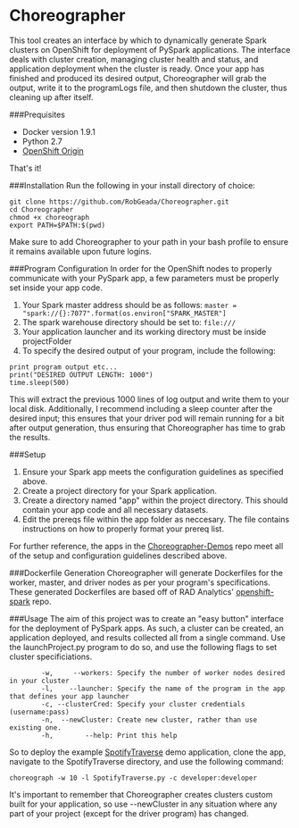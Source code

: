 # Choreographer

This tool creates an interface by which to dynamically generate Spark clusters on OpenShift for deployment of PySpark applications. The interface deals with cluster creation, managing cluster health and status, and application deployment when the cluster is ready. Once your app has finished and produced its desired output, Choreographer will grab the output, write it to the programLogs file, and then shutdown the cluster, thus cleaning up after itself.

###Prequisites
* Docker version 1.9.1
* Python 2.7
* [OpenShift Origin](https://github.com/openshift/origin/releases/tag/v1.3.0-alpha.3)

That's it!

###Installation
Run the following in your install directory of choice:
```
git clone https://github.com/RobGeada/Choreographer.git
cd Choreographer
chmod +x choreograph 
export PATH=$PATH:$(pwd)
```
Make sure to add Choreographer to your path in your bash profile to ensure it remains available upon future logins.

###Program Configuration
In order for the OpenShift nodes to properly communicate with your PySpark app, a few parameters must be properly set inside your app code.

1. Your Spark master address should be as follows: `master = "spark://{}:7077".format(os.environ["SPARK_MASTER"]`
2. The spark warehouse directory should be set to: `file:///`
3. Your application launcher and its working directory must be inside projectFolder
4. To specify the desired output of your program, include the following:
```
print program output etc...
print("DESIRED OUTPUT LENGTH: 1000")
time.sleep(500)
```
This will extract the previous 1000 lines of log output and write them to your local disk. Additionally, I recommend including a sleep counter after the desired input; this ensures that your driver pod will remain running for a bit after output generation, thus ensuring that Choreographer has time to grab the results. 

###Setup
1. Ensure your Spark app meets the configuration guidelines as specified above.
2. Create a project directory for your Spark application. 
3. Create a directory named "app" within the project directory. This should contain your app code and all necessary datasets.
3. Edit the prereqs file within the app folder as neccesary. The file contains instructions on how to properly format your prereq list.

For further reference, the apps in the [Choreographer-Demos](https://github.com/RobGeada/Choreographer-Demos) repo meet all of the setup and configuration guidelines described above.

###Dockerfile Generation
Choreographer will generate Dockerfiles for the worker, master, and driver nodes as per your program's specifications. These generated Dockerfiles are based off of RAD Analytics' [openshift-spark](https://github.com/radanalyticsio/openshift-spark) repo.


###Usage
The aim of this project was to create an "easy button" interface for the deployment of PySpark apps. As such, a cluster can be created, an application deployed, and results collected all from a single command. Use the launchProject.py program to do so, and use the following flags to set cluster specificiations.
```
        -w,     --workers: Specify the number of worker nodes desired in your cluster
	    -l,    --launcher: Specify the name of the program in the app that defines your app launcher
	    -c, --clusterCred: Specify your cluster credentials (username:pass)
	    -n,  --newCluster: Create new cluster, rather than use existing one.
	    -h,        --help: Print this help
```
So to deploy the example [SpotifyTraverse](https://github.com/RobGeada/Choreographer-Demos/tree/master/SpotifyTraverse/app) demo application, clone the app, navigate to the SpotifyTraverse directory, and use the following command:

`choreograph -w 10 -l SpotifyTraverse.py -c developer:developer`

It's important to remember that Choreographer creates clusters custom built for your application, so use --newCluster in any situation where any part of your project (except for the driver program) has changed.
